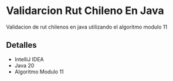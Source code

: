 # Validarcion Rut Chileno En Java
Validacion de rut chilenos en java utilizando el algoritmo modulo 11

## Detalles
- IntelliJ IDEA
- Java 20
- Algoritmo Modulo 11
